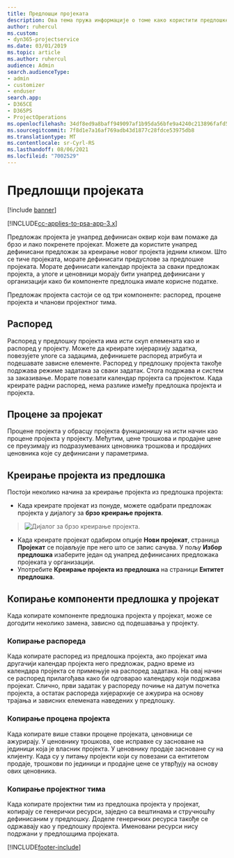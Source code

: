 ```yaml
---
title: Предлошци пројеката
description: Ова тема пружа информације о томе како користити предлошке пројекта за брзо подешавање пројекта.
author: ruhercul
ms.custom:
- dyn365-projectservice
ms.date: 03/01/2019
ms.topic: article
ms.author: ruhercul
audience: Admin
search.audienceType:
- admin
- customizer
- enduser
search.app:
- D365CE
- D365PS
- ProjectOperations
ms.openlocfilehash: 34df8ed9a8baff949097af1b95da56bfe9a4240c213896fafd5c7dcfcf580b6c
ms.sourcegitcommit: 7f8d1e7a16af769adb43d1877c28fdce53975db8
ms.translationtype: MT
ms.contentlocale: sr-Cyrl-RS
ms.lasthandoff: 08/06/2021
ms.locfileid: "7002529"
---
```

# <a name="project-templates"></a>Предлошци пројеката 

[!include [banner](../includes/psa-now-project-operations.md)]

[!INCLUDE[cc-applies-to-psa-app-3.x](../includes/cc-applies-to-psa-app-3x.md)]

Предложак пројекта је унапред дефинисан оквир који вам помаже да брзо и лако покренете пројекат. Можете да користите унапред дефинисани предложак за креирање новог пројекта једним кликом. Што се тиче пројеката, морате дефинисати предуслове за предлошке пројеката. Морате дефинисати календар пројекта за сваки предложак пројекта, а улоге и ценовници морају бити унапред дефинисани у организацији како би компоненте предлошка имале корисне податке.

Предложак пројекта састоји се од три компоненте: распоред, процене пројекта и чланови пројектног тима.

## <a name="schedule"></a>Распоред

Распоред у предлошку пројекта има исти скуп елемената као и распоред у пројекту. Можете да креирате хијерархију задатка, повезујете улоге са задацима, дефинишете распоред атрибута и подешавате зависне елементе. Распоред у предлошку пројекта такође подржава режиме задатака за сваки задатак. Стога подржава и систем за заказивање. Морате повезати календар пројекта са пројектом. Када креирате радни распоред, нема разлике између предлошка пројекта и пројекта.

## <a name="project-estimates"></a>Процене за пројекат

Процене пројекта у обрасцу пројекта функционишу на исти начин као процене пројекта у пројекту. Међутим, цене трошкова и продајне цене се преузимају из подразумеваних ценовника трошкова и продајних ценовника које су дефинисани у параметрима.

## <a name="creating-a-project-from-a-template"></a>Креирање пројекта из предлошка
 
Постоји неколико начина за креирање пројекта из предлошка пројекта:

- Када креирате пројекат из понуде, можете одабрати предложак пројекта у дијалогу за **брзо креирање пројекта**.

> ![Дијалог за брзо креирање пројекта.](media/project-11.png)

- Када креирате пројекат одабиром опције **Нови пројекат**, страница **Пројекат** се појављује пре него што се запис сачува. У пољу **Избор предлошка** изаберите један од унапред дефинисаних предложака пројеката у организацији.
- Употребите **Креирање пројекта из предлошка** на страници **Ентитет предлошка**.

## <a name="copying-components-of-template-to-project"></a>Копирање компоненти предлошка у пројекат

Када копирате компоненте предлошка пројекта у пројекат, може се догодити неколико замена, зависно од подешавања у пројекту.

### <a name="copying-the-schedule"></a>Копирање распореда

Када копирате распоред из предлошка пројекта, ако пројекат има другачији календар пројекта него предложак, радно време из календара пројекта се примењује на распоред задатака. На овај начин се распоред прилагођава како би одговарао календару који подржава пројекат. Слично, први задатак у распореду почиње на датум почетка пројекта, а остатак распореда хијерархије се ажурира на основу трајања и зависних елемената наведених у предлошку. 

### <a name="copying-project-estimates"></a>Копирање процена пројекта 

Када копирате више ставки процене пројеката, ценовници се ажурирају. У ценовнику трошкова, ове исправке су засноване на јединици која је власник пројекта. У ценовнику продаје засноване су на клијенту. Када су у питању пројекти који су повезани са ентитетом продаје, трошкови по јединици и продајне цене се утврђују на основу ових ценовника.

### <a name="copying-a-project-team"></a>Копирање пројектног тима

Када копирате пројектни тим из предлошка пројекта у пројекат, копирају се генерички ресурси, заједно са вештинама и стручношћу дефинисаним у предлошку. Доделе генеричких ресурса такође се одржавају као у предлошку пројекта. Именовани ресурси нису подржани у предлошцима пројеката.


[!INCLUDE[footer-include](../includes/footer-banner.md)]